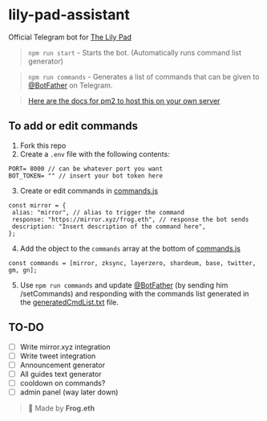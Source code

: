 # lily-pad-assistant

Official Telegram bot for [The Lily Pad](https://t.me/lilypadcrypto)

> `npm run start` - Starts the bot. (Automatically runs command list generator)

> `npm run commands` - Generates a list of commands that can be given to [@BotFather](https://t.me/botfather) on Telegram.

> [Here are the docs for pm2 to host this on your own server](https://pm2.keymetrics.io/docs/usage/quick-start/)

## To add or edit commands

1. Fork this repo
2. Create a `.env` file with the following contents:

```
PORT= 8000 // can be whatever port you want
BOT_TOKEN= "" // insert your bot token here
```

3. Create or edit commands in [commands.js](/bot/commands/commands.js)

```
const mirror = {
 alias: "mirror", // alias to trigger the command
 response: "https://mirror.xyz/frog.eth", // response the bot sends
 description: "Insert description of the command here",
};
```

4. Add the object to the `commands` array at the bottom of [commands.js](/bot/commands/commands.js)

```
const commands = [mirror, zksync, layerzero, shardeum, base, twitter, gm, gn];
```

5. Use `npm run commands` and update [@BotFather](https://t.me/botfather) (by sending him /setCommands) and responding with the commands list generated in the [generatedCmdList.txt](./bot/commands/generatedCmdList.txt) file.

## TO-DO

- [ ] Write mirror.xyz integration
- [ ] Write tweet integration
- [ ] Announcement generator
- [ ] All guides text generator
- [ ] cooldown on commands?
- [ ] admin panel (way later down)

> 🐸 Made by **Frog.eth**
